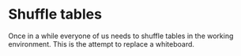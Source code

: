Shuffle tables
==============
Once in a while everyone of us needs to shuffle tables in the working environment. This is the attempt to replace a whiteboard.
